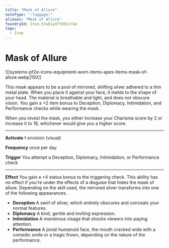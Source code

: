 ```yaml
---
title: "Mask of Allure"
noteType: ":luggage:"
aliases: "Mask of Allure"
foundryId: Item.5Yw61yQfYO01sfAe
tags:
  - Item
---
```


# Mask of Allure
![[systems-pf2e-icons-equipment-worn-items-apex-items-mask-of-allure.webp|150]]

This mask appears to be a pool of mirrored, shifting silver adhered to a thin metal plate. When you place it against your face, it melds to the shape of your head. The material is breathable and light, and does not obscure vision. You gain a +2 item bonus to Deception, Diplomacy, Intimidation, and Performance checks while wearing the mask.

When you invest the mask, you either increase your Charisma score by 2 or increase it to 18, whichever would give you a higher score.

* * *

**Activate** f envision (visual)

**Frequency** once per day

**Trigger** You attempt a Deception, Diplomacy, Intimidation, or Performance check

* * *

**Effect** You gain a +4 status bonus to the triggering check. This ability has no effect if you're under the effects of a disguise that hides the mask of allure. Depending on the skill used, the mirrored silver transforms into one of the following appearances.

*   **Deception** A swirl of silver, which entirely obscures and conceals your normal features.
*   **Diplomacy** A kind, gentle and inviting expression.
*   **Intimidation** A monstrous visage that shocks viewers into paying attention.
*   **Performance** A jovial humanoid face, the mouth cracked wide with a comedic smile or a tragic frown, depending on the nature of the performance.
